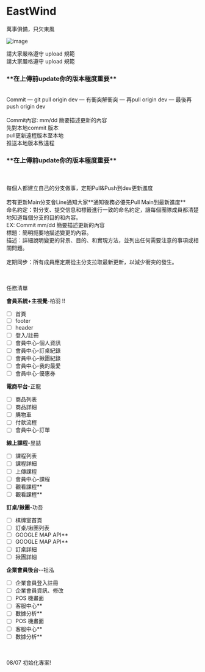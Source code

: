 # EastWind

萬事俱備，只欠東風

![image](https://github.com/user-attachments/assets/ffee3d42-bdfa-4811-81c4-a446117cfbbe)

請大家嚴格遵守 upload 規範<br/>
請大家嚴格遵守 upload 規範<br/>

<h3>**在上傳前update你的版本極度重要**</h3><br/>
Commit — git pull origin dev — 有衝突解衝突 — 再pull origin dev — 最後再push origin dev<br/>
<br/>
Commit內容:  mm/dd 簡要描述更新的內容<br/>
先對本地commit 版本<br/>
pull更新遠程版本至本地<br/>
推送本地版本致遠程<br/>
<h3>**在上傳前update你的版本極度重要**</h3><br/>
<br/>
每個人都建立自己的分支做事，定期Pull&Push到dev更新進度<br/>
<br/>
若有更新Main分支會Line通知大家**通知後務必優先Pull Main到最新進度**
<br/>
命名約定：對分支、提交信息和標籤進行一致的命名約定，讓每個團隊成員都清楚地知道每個分支的目的和內容。<br/>
EX: Commit  mm/dd 簡要描述更新的內容<br/>
標題：簡明扼要地描述變更的內容。<br/>
描述：詳細說明變更的背景、目的、和實現方法，並列出任何需要注意的事項或相關問題。<br/>
<br/>
定期同步：所有成員應定期從主分支拉取最新更新，以減少衝突的發生。<br/>
<br/>
<br/>

任務清單
<br/>

**會員系統+主視覺**-柏羽 !!

- [ ] 首頁
- [ ] footer
- [ ] header
- [ ] 登入/註冊
- [ ] 會員中心-個人資訊
- [ ] 會員中心-訂桌紀錄
- [ ] 會員中心-揪團紀錄
- [ ] 會員中心-我的最愛
- [ ] 會員中心-優惠券

**電商平台**-正龍

- [ ] 商品列表
- [ ] 商品詳細
- [ ] 購物車
- [ ] 付款流程
- [ ] 會員中心-訂單

**線上課程**-昱喆

- [ ] 課程列表
- [ ] 課程詳細
- [ ] 上傳課程
- [ ] 會員中心-課程
- [ ] 觀看課程\*\*
- [ ] 觀看課程\*\*

**訂桌/揪團**-功吾

- [ ] 棋牌室首頁
- [ ] 訂桌/揪團列表
- [ ] GOOGLE MAP API\*\*
- [ ] GOOGLE MAP API\*\*
- [ ] 訂桌詳細
- [ ] 揪團詳細

**企業會員後台**--祖泓

- [ ] 企業會員登入註冊
- [ ] 企業會員資訊、修改
- [ ] POS 機畫面
- [ ] 客服中心\*\*
- [ ] 數據分析\*\*
- [ ] POS 機畫面
- [ ] 客服中心\*\*
- [ ] 數據分析\*\*

<br/>
<br/>
08/07 初始化專案!
